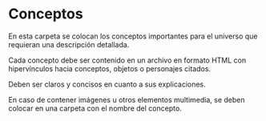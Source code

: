 # Conceptos

En esta carpeta se colocan los conceptos importantes para el universo que requieran una descripción detallada.

Cada concepto debe ser contenido en un archivo en formato HTML con hipervínculos hacia conceptos, objetos o personajes citados.

Deben ser claros y concisos en cuanto a sus explicaciones.

En caso de contener imágenes u otros elementos multimedia, se deben colocar en una carpeta con el nombre del concepto.

